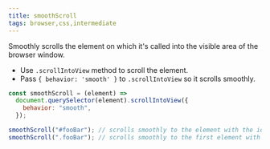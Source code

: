 ```yaml
---
title: smoothScroll
tags: browser,css,intermediate
---
```


Smoothly scrolls the element on which it's called into the visible area of the browser window.

- Use `.scrollIntoView` method to scroll the element.
- Pass `{ behavior: 'smooth' }` to `.scrollIntoView` so it scrolls smoothly.

```js
const smoothScroll = (element) =>
  document.querySelector(element).scrollIntoView({
    behavior: "smooth",
  });
```

```js
smoothScroll("#fooBar"); // scrolls smoothly to the element with the id fooBar
smoothScroll(".fooBar"); // scrolls smoothly to the first element with a class of fooBar
```
